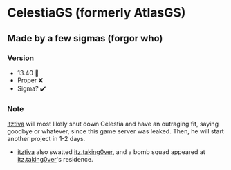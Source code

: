 # CelestiaGS (formerly AtlasGS)
## Made by a few sigmas (forgor who)

### Version
- 13.40 🌊
- Proper ❌
- Sigma? ✔️

### Note
[itztiva](http://discord.com/users/942494965219610717) will most likely shut down Celestia and have an outraging fit, saying goodbye or whatever, since this game server was leaked. Then, he will start another project in 1-2 days.

- [itztiva](http://discord.com/users/942494965219610717) also swatted [itz.taking0ver](https://discord.com/users/771835658514726932), and a bomb squad appeared at [itz.taking0ver](https://discord.com/users/771835658514726932)'s residence.
